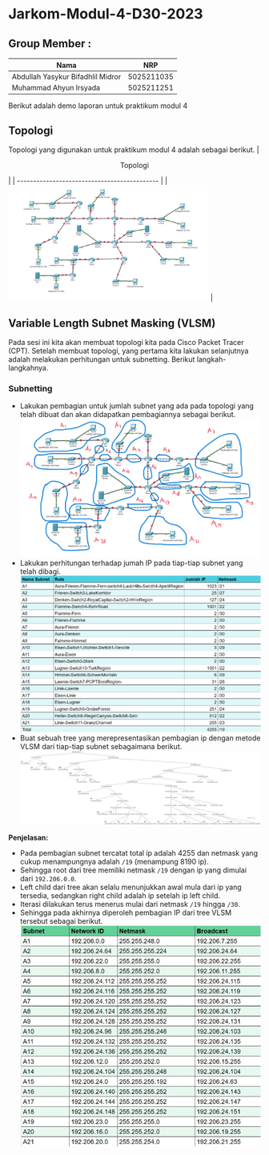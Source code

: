 # Jarkom-Modul-4-D30-2023

## Group Member    :
| Nama                              | NRP        |
|-----------------------------------|------------|
|Abdullah Yasykur Bifadhlil Midror  |5025211035  |
|Muhammad Ahyun Irsyada             |5025211251  |

Berikut adalah demo laporan untuk praktikum modul 4

## Topologi
Topologi yang digunakan untuk praktikum modul 4 adalah sebagai berikut.
| <p align="center"> Topologi </p> |
| -------------------------------------------- |
| <img src="https://github.com/FadhlyABD/Jarkom-Modul-4-D30-2023/blob/main/Images/topologi.png" width = "400"/> |


## Variable Length Subnet Masking (VLSM)
Pada sesi ini kita akan membuat topologi kita pada Cisco Packet Tracer (CPT). Setelah membuat topologi, yang pertama kita lakukan selanjutnya adalah melakukan perhitungan untuk subnetting. Berikut langkah-langkahnya.

### Subnetting
- Lakukan pembagian untuk jumlah subnet yang ada pada topologi yang telah dibuat dan akan didapatkan pembagiannya sebagai berikut.
![Alt text](Images/subnet.png)
- Lakukan perhitungan terhadap jumah IP pada tiap-tiap subnet yang telah dibagi.
![Alt text](Images/rute.jpg)
- Buat sebuah tree yang merepresentasikan pembagian ip dengan metode VLSM dari tiap-tiap subnet sebagaimana berikut.
![Alt text](Images/vlsmtree.png)

**Penjelasan:**
- Pada pembagian subnet tercatat total ip adalah 4255 dan netmask yang cukup menampungnya adalah `/19` (menampung 8190 ip).
- Sehingga root dari tree memiliki netmask `/19` dengan ip yang dimulai dari `192.206.0.0`.
- Left child dari tree akan selalu menunjukkan awal mula dari ip yang tersedia, sedangkan right child adalah ip setelah ip left child.
- Iterasi dilakukan terus menerus mulai dari netmask `/19` hingga `/30`.
- Sehingga pada akhirnya diperoleh pembagian IP dari tree VLSM tersebut sebagai berikut.
![Alt text](Images/ipvlsm.jpg)
